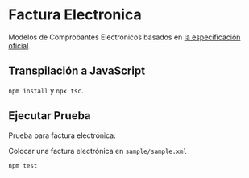 # Factura Electronica

Modelos de Comprobantes Electrónicos basados en [la especificación oficial](https://www.hacienda.go.cr/ATV/ComprobanteElectronico/docs/esquemas/2016/v4.3/ANEXOS%20Y%20ESTRUCTURAS_V4.3.pdf).

## Transpilación a JavaScript

`npm install` y `npx tsc`.

## Ejecutar Prueba

Prueba para factura electrónica:

Colocar una factura electrónica en `sample/sample.xml`

`npm test`
